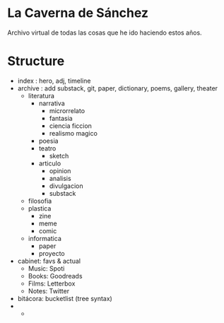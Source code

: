 # La Caverna de Sánchez
Archivo virtual de todas las cosas que he ido haciendo estos años.

# Structure
- index : hero, adj, timeline
- archive : add substack, git, paper, dictionary, poems, gallery, theater
  - literatura
    - narrativa
      - microrrelato
      - fantasia
      - ciencia ficcion
      - realismo magico
    - poesia
    - teatro
      - sketch
    - articulo
      - opinion
      - analisis
      - divulgacion
      - substack
  - filosofia
  - plastica
    - zine
    - meme
    - comic
  - informatica
    - paper
    - proyecto
- cabinet: favs & actual
  - Music: Spoti
  - Books: Goodreads
  - Films: Letterbox
  - Notes: Twitter
- bitácora: bucketlist (tree syntax)
- *